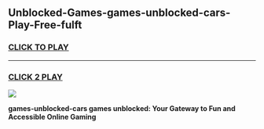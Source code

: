 
## Unblocked-Games-games-unblocked-cars-Play-Free-fulft
<h3>
<a href="https://premium76.site?title=games-unblocked-cars&ref=10A">CLICK TO PLAY</a></h3>
<hr>

<h3>
<a href="https://premium76.site?title=games-unblocked-cars&ref=10A">CLICK 2 PLAY</a>
  
</h3>

<a href="https://premium76.site?title=games-unblocked-cars&ref=10A"><img src="https://clearcache.store/games.png"></a>


**games-unblocked-cars games unblocked: Your Gateway to Fun and Accessible Online Gaming**

